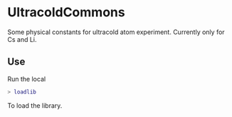 # UltracoldCommons
 Some physical constants for ultracold atom experiment. Currently only for Cs and Li.

## Use
Run the local 
```matlab
> loadlib
```
To load the library.